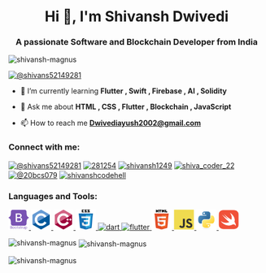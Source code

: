 <h1 align="center">Hi 👋, I'm Shivansh Dwivedi</h1>
<h3 align="center">A passionate Software and Blockchain Developer from India</h3>

<p align="left"> <img src="https://komarev.com/ghpvc/?username=shivansh-magnus&label=Profile%20views&color=0e75b6&style=flat" alt="shivansh-magnus" /> </p>

<p align="left"> <a href="https://twitter.com/@shivans52149281" target="blank"><img src="https://img.shields.io/twitter/url?label=Twitter%20account&style=social&url=https%3A%2F%2Ftwitter.com%2Fhome" alt="@shivans52149281" /></a> </p>

- 🌱 I’m currently learning **Flutter , Swift , Firebase , AI , Solidity**

- 💬 Ask me about **HTML , CSS , Flutter , Blockchain , JavaScript**

- 📫 How to reach me **Dwivediayush2002@gmail.com**

<h3 align="left">Connect with me:</h3>
<p align="left">
<a href="https://twitter.com/@shivans52149281" target="blank"><img align="center" src="https://raw.githubusercontent.com/rahuldkjain/github-profile-readme-generator/master/src/images/icons/Social/twitter.svg" alt="@shivans52149281" height="30" width="40" /></a>
<a href="https://stackoverflow.com/users/281254" target="blank"><img align="center" src="https://raw.githubusercontent.com/rahuldkjain/github-profile-readme-generator/master/src/images/icons/Social/stack-overflow.svg" alt="281254" height="30" width="40" /></a>
<a href="https://instagram.com/shivansh1249" target="blank"><img align="center" src="https://raw.githubusercontent.com/rahuldkjain/github-profile-readme-generator/master/src/images/icons/Social/instagram.svg" alt="shivansh1249" height="30" width="40" /></a>
<a href="https://www.codechef.com/users/shiva_coder_22" target="blank"><img align="center" src="https://cdn.jsdelivr.net/npm/simple-icons@3.1.0/icons/codechef.svg" alt="shiva_coder_22" height="30" width="40" /></a>
<a href="https://www.hackerrank.com/@20bcs079" target="blank"><img align="center" src="https://raw.githubusercontent.com/rahuldkjain/github-profile-readme-generator/master/src/images/icons/Social/hackerrank.svg" alt="@20bcs079" height="30" width="40" /></a>
<a href="https://codeforces.com/profile/shivanshcodehell" target="blank"><img align="center" src="https://raw.githubusercontent.com/rahuldkjain/github-profile-readme-generator/master/src/images/icons/Social/codeforces.svg" alt="shivanshcodehell" height="30" width="40" /></a>
</p>

<h3 align="left">Languages and Tools:</h3>
<p align="left"> <a href="https://getbootstrap.com" target="_blank" rel="noreferrer"> <img src="https://raw.githubusercontent.com/devicons/devicon/master/icons/bootstrap/bootstrap-plain-wordmark.svg" alt="bootstrap" width="40" height="40"/> </a> <a href="https://www.cprogramming.com/" target="_blank" rel="noreferrer"> <img src="https://raw.githubusercontent.com/devicons/devicon/master/icons/c/c-original.svg" alt="c" width="40" height="40"/> </a> <a href="https://www.w3schools.com/cpp/" target="_blank" rel="noreferrer"> <img src="https://raw.githubusercontent.com/devicons/devicon/master/icons/cplusplus/cplusplus-original.svg" alt="cplusplus" width="40" height="40"/> </a> <a href="https://www.w3schools.com/css/" target="_blank" rel="noreferrer"> <img src="https://raw.githubusercontent.com/devicons/devicon/master/icons/css3/css3-original-wordmark.svg" alt="css3" width="40" height="40"/> </a> <a href="https://dart.dev" target="_blank" rel="noreferrer"> <img src="https://www.vectorlogo.zone/logos/dartlang/dartlang-icon.svg" alt="dart" width="40" height="40"/> </a> <a href="https://flutter.dev" target="_blank" rel="noreferrer"> <img src="https://www.vectorlogo.zone/logos/flutterio/flutterio-icon.svg" alt="flutter" width="40" height="40"/> </a> <a href="https://www.w3.org/html/" target="_blank" rel="noreferrer"> <img src="https://raw.githubusercontent.com/devicons/devicon/master/icons/html5/html5-original-wordmark.svg" alt="html5" width="40" height="40"/> </a> <a href="https://developer.mozilla.org/en-US/docs/Web/JavaScript" target="_blank" rel="noreferrer"> <img src="https://raw.githubusercontent.com/devicons/devicon/master/icons/javascript/javascript-original.svg" alt="javascript" width="40" height="40"/> </a> <a href="https://www.python.org" target="_blank" rel="noreferrer"> <img src="https://raw.githubusercontent.com/devicons/devicon/master/icons/python/python-original.svg" alt="python" width="40" height="40"/> </a> <a href="https://developer.apple.com/swift/" target="_blank" rel="noreferrer"> <img src="https://raw.githubusercontent.com/devicons/devicon/master/icons/swift/swift-original.svg" alt="swift" width="40" height="40"/> </a> </p>

<p><img align="left" src="https://github-readme-stats.vercel.app/api/top-langs?username=shivansh-magnus&show_icons=true&locale=en&layout=compact" alt="shivansh-magnus" /></p>

<p>&nbsp;<img align="center" src="https://github-readme-stats.vercel.app/api?username=shivansh-magnus&show_icons=true&locale=en" alt="shivansh-magnus" /></p>

<p><img align="center" src="https://github-readme-streak-stats.herokuapp.com/?user=shivansh-magnus&" alt="shivansh-magnus" /></p>
